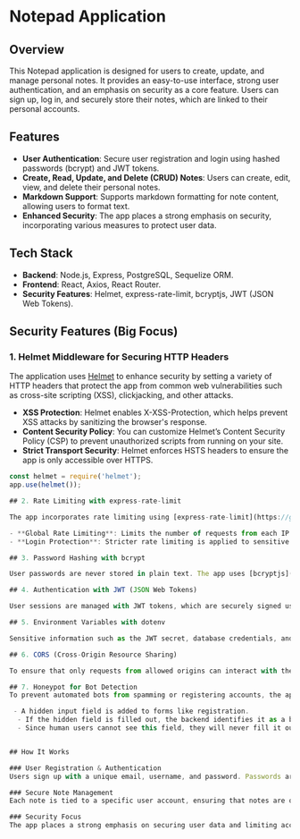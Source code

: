 # Notepad Application

## Overview

This Notepad application is designed for users to create, update, and manage personal notes. It provides an easy-to-use interface, strong user authentication, and an emphasis on security as a core feature. Users can sign up, log in, and securely store their notes, which are linked to their personal accounts.

## Features

- **User Authentication**: Secure user registration and login using hashed passwords (bcrypt) and JWT tokens.
- **Create, Read, Update, and Delete (CRUD) Notes**: Users can create, edit, view, and delete their personal notes.
- **Markdown Support**: Supports markdown formatting for note content, allowing users to format text.
- **Enhanced Security**: The app places a strong emphasis on security, incorporating various measures to protect user data.

## Tech Stack

- **Backend**: Node.js, Express, PostgreSQL, Sequelize ORM.
- **Frontend**: React, Axios, React Router.
- **Security Features**: Helmet, express-rate-limit, bcryptjs, JWT (JSON Web Tokens).

## Security Features (Big Focus)

### 1. **Helmet Middleware for Securing HTTP Headers**

The application uses [Helmet](https://github.com/helmetjs/helmet) to enhance security by setting a variety of HTTP headers that protect the app from common web vulnerabilities such as cross-site scripting (XSS), clickjacking, and other attacks.

- **XSS Protection**: Helmet enables X-XSS-Protection, which helps prevent XSS attacks by sanitizing the browser's response.
- **Content Security Policy**: You can customize Helmet’s Content Security Policy (CSP) to prevent unauthorized scripts from running on your site.
- **Strict Transport Security**: Helmet enforces HSTS headers to ensure the app is only accessible over HTTPS.

```javascript
const helmet = require('helmet');
app.use(helmet());

## 2. Rate Limiting with express-rate-limit

The app incorporates rate limiting using [express-rate-limit](https://github.com/nfriedly/express-rate-limit) to mitigate brute force attacks, distributed denial-of-service (DDoS) attacks, and abusive usage. This feature ensures that users can only make a certain number of requests in a defined period.

- **Global Rate Limiting**: Limits the number of requests from each IP address to 100 requests per 15 minutes.
- **Login Protection**: Stricter rate limiting is applied to sensitive routes like `/login` to prevent brute force attacks on user accounts.

## 3. Password Hashing with bcrypt

User passwords are never stored in plain text. The app uses [bcryptjs](https://www.npmjs.com/package/bcryptjs) to securely hash passwords before storing them in the database. This ensures that even if the database is compromised, user passwords remain secure.

## 4. Authentication with JWT (JSON Web Tokens)

User sessions are managed with JWT tokens, which are securely signed using a secret key. JWT tokens are stored client-side and sent with each request to verify the user's identity.

## 5. Environment Variables with dotenv

Sensitive information such as the JWT secret, database credentials, and other configuration settings are stored securely in environment variables using [dotenv](https://www.npmjs.com/package/dotenv). This ensures that these values are not hard-coded into the app's source code.

## 6. CORS (Cross-Origin Resource Sharing)

To ensure that only requests from allowed origins can interact with the API, the app uses the [cors](https://www.npmjs.com/package/cors) middleware, which helps prevent unauthorized cross-origin requests from untrusted sources.

## 7. Honeypot for Bot Detection
To prevent automated bots from spamming or registering accounts, the app implements a **honeypot** technique. This method involves adding a hidden field in user-facing forms (such as registration and login) that normal users will not fill in, but bots might.

 - A hidden input field is added to forms like registration.
  - If the hidden field is filled out, the backend identifies it as a bot and blocks the submission.
  - Since human users cannot see this field, they will never fill it out, making this a simple yet effective bot detection technique.


## How It Works

### User Registration & Authentication
Users sign up with a unique email, username, and password. Passwords are hashed before being stored in the PostgreSQL database. Upon logging in, users receive a JWT token, which they can use to authenticate their session.

### Secure Note Management
Each note is tied to a specific user account, ensuring that notes are only accessible to the authenticated user. Notes are stored securely in a PostgreSQL database and can be created, updated, or deleted via the app's interface.

### Security Focus
The app places a strong emphasis on securing user data and limiting access to the API. Security features such as HTTP headers, rate limiting, password hashing, and token-based authentication are integral to the app's design.
